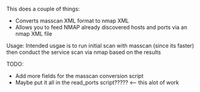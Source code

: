 This does a couple of things:

- Converts masscan XML format to nmap XML
- Allows you to feed NMAP already discovered hosts and ports via an nmap XML file

Usage:
Intended usgae is to run initial scan with masscan (since its faster) then conduct the service scan via nmap based on the results

TODO:
- Add more fields for the masscan conversion script
- Maybe put it all in the read_ports script????? <-- this alot of work
